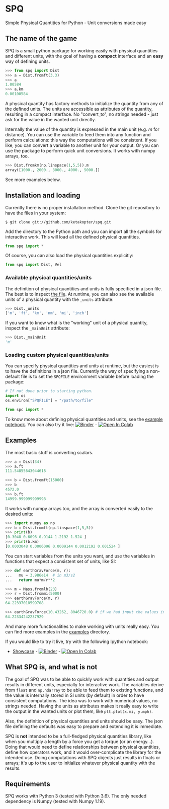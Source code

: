 # SPQ
Simple Physical Quantities for Python - Unit conversions made easy

## The name of the game

SPQ is a small python package for working easily with physical quantities and different units, with the goal of having a **compact** interface and an **easy** way of defining units.

```python
>>> from spq import Dist
>>> a = Dist.fromft(3.3)
>>> a
1.00584
>>> a.km
0.00100584
```

A physical quantity has factory methods to initialize the quantity from any of the defined units. The units are accessible as attributes of the quantity, resulting in a compact interface. No "convert_to", no strings needed - just ask for the value in the wanted unit directly.

Internally the value of the quantity is expressed in the main unit (e.g. _m_ for distance). You can use the variable to feed them into any function and perform calculations: this way the computations will be consistent. If you like, you can convert a variable to another unit for your output. Or you can use the package to perform quick unit conversions. It works with numpy arrays, too.

```python
>>> Dist.fromkm(np.linspace(1,5,5)).m
array([1000., 2000., 3000., 4000., 5000.])
```

See more examples below.

## Installation and loading

Currently there is no proper installation method. Clone the git repository to have the files in your system:

```
$ git clone git://github.com/ketakopter/spq.git
```

Add the directory to the Python path and you can import all the symbols for interactive work. This will load all the defined physical quantities.

```python
from spq import *
```

Of course, you can also load the physical quantities explicitly: 

```python
from spq import Dist, Vel
```

### Available physical quantities/units

The definition of physical quantities and units is fully specified in a json file. The best is to inspect [the file](spq/pq-aero.json). At runtime, you can also see the available units of a physical quantity with the `_units` attribute:

```python
>>> Dist._units
['m', 'ft', 'km', 'nm', 'mi', 'inch']
```

If you want to know what is the "working" unit of a physical quantity, inspect the `_mainUnit` attribute:

```python
>>> Dist._mainUnit
'm'
```

### Loading custom physical quantities/units

You can specify physical quantities and units at runtime, but the easiest is to have the definitions in a json file. Currently the way of specifying a non-default file is to set the `SPQFILE` environment variable before loading the package:

```python
# If not done prior to starting python.
import os
os.environ["SPQFILE"] = "/path/to/file"

from spc import *
```

To know more about defining physical quantities and units, see the [example notebook](examples/Spq_creation_examples.ipynb). You can also try it live: [![Binder](https://mybinder.org/badge_logo.svg)](https://mybinder.org/v2/gh/ketakopter/spq/HEAD?filepath=examples%2FSpq_creation_examples.ipynb) - [![Open In Colab](https://colab.research.google.com/assets/colab-badge.svg)](https://colab.research.google.com/github/ketakopter/spq/blob/main/examples/Spq_creation_examples.ipynb)

## Examples

The most basic stuff is converting scalars.

```python
>>> a = Dist(34)
>>> a.ft
111.54855643044618

>>> b = Dist.fromft(15000)
>>> b
4572.0
>>> b.ft
14999.999999999998
```

It works with numpy arrays too, and the array is converted easily to the desired units:

```python
>>> import numpy as np
>>> b = Dist.fromft(np.linspace(1,5,5))
>>> print(b)
[0.3048 0.6096 0.9144 1.2192 1.524 ]
>>> print(b.km)
[0.0003048 0.0006096 0.0009144 0.0012192 0.001524 ]
```

You can start variables from the units you want, and use the variables in functions that expect a consistent set of units, like SI:

```python
>>> def earthGravForce(m, r):
...   mu = 3.986e14  # in m3/s2
...   return mu*m/r**2

>>> m = Mass.fromlb(23)
>>> r = Dist.frommi(5000)
>>> earthGravForce(m, r)
64.22337018599708

>>> earthGravForce(10.43262, 8046720.0) # if we had input the values in kg and m directly. Same result, disregarding inaccuracies in the inputs.
64.22334242237929
```

And many more functionalities to make working with units really easy. You can find more examples in the [examples](examples) directory.

If you would like to try it live, try with the following Ipython notebook:

* [Showcase](examples/Spq_showcase.ipynb) - [![Binder](https://mybinder.org/badge_logo.svg)](https://mybinder.org/v2/gh/ketakopter/spq/HEAD?filepath=examples%2FSpq_showcase.ipynb) - [![Open In Colab](https://colab.research.google.com/assets/colab-badge.svg)](https://colab.research.google.com/github/ketakopter/spq/blob/main/examples/Spq_showcase.ipynb)

## What SPQ is, and what is not

The goal of SPQ was to be able to quickly work with quantities and output results in different units, especially for interactive work. The variables derive from `float` and `np.ndarray` to be able to feed them to existing functions, and the value is internally stored in SI units (by default) in order to have consistent computations. The idea was to work with numerical values, no strings needed. Having the units as attributes makes it really easy to write the output in the wanted units or plot them, like `plt.plot(x.mi, y.mph)`.

Also, the definition of physical quantities and units should be easy. The json file defining the defaults was easy to prepare and extending it is immediate.

SPQ is **not** intended to be a full-fledged physical quantities library, like when you multiply a length by a force you get a torque (or an energy...). Doing that would need to define relationships between physical quantities, define how operators work, and it would over-complicate the library for the intended use. Doing computations with SPQ objects just results in floats or arrays; it's up to the user to initialize whatever physical quantity with the results.

## Requirements

SPQ works with Python 3 (tested with Python 3.6). The only needed dependency is Numpy (tested with Numpy 1.19).

